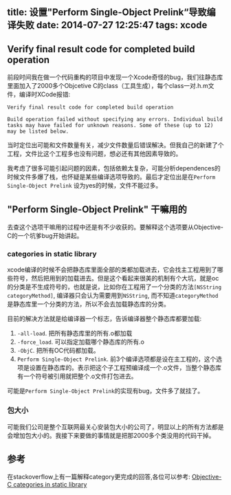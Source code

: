 title: 设置"Perform Single-Object Prelink“导致编译失败
date: 2014-07-27 12:25:47
tags: xcode
---

## Verify final result code for completed build operation

前段时间我在做一个代码重构的项目中发现一个Xcode奇怪的bug，我们往静态库里面加入了2000多个Objcetive C的class（工具生成），每个class一对.h.m文件，编译时XCode报错:

```
Verify final result code for completed build operation

Build operation failed without specifying any errors. Individual build tasks may have failed for unknown reasons. Some of these (up to 12) may be listed below.

```

当时定位出可能和文件数量有关，减少文件数量后错误解决。但我自己的新建了个工程，文件比这个工程多也没有问题，想必还有其他因素导致的。

我考虑了很多可能引起问题的因素，包括依赖太复杂，可能分析dependences的时候文件多爆了栈，也怀疑是某些编译选项导致的。最后才定位出是在`Perform Single-Object Prelink` 设为yes的时候，文件不能过多。

## "Perform Single-Object Prelink" 干嘛用的

去查这个选项干嘛用的过程中还是有不少收获的。要解释这个选项要从Objective-C的一个坑爹bug开始讲起。

### categories in static library

xcode编译的时候不会把静态库里面全部的类都加载进去，它会找主工程用到了哪些符号，然后把用到的加载进去。但是这个看起来很美的机制有个大坑，就是oc的分类是不生成符号的，也就是说，比如你在工程用了一个分类的方法`[NSString categoryMethod]`, 编译器只会认为需要用到`NSString`, 而不知道`categoryMethod`是静态库里一个分类的方法，所以不会去加载静态库的分类。

目前的解决方法就是给编译器一个标志，告诉编译器整个静态库都要加载:
1.  `-all-load`. 把所有静态库里的所有.o都加载
2.  `-force_load`. 可以指定加载哪个静态库的所有.o
3.  `-ObjC`. 把所有OC代码都加载。
4.  `Perform Single-Object Prelink`. 前3个编译选项都是设在主工程的，这个选项是设置在静态库的。表示把这个子工程预编译成一个.o文件，当整个静态库有一个符号被引用就把整个.o文件打包进去。

可能是`Perform Single-Object Prelink`的实现有bug，文件多了就挂了。

### 包大小

可能我们公司是整个互联网最关心安装包大小的公司了，明显以上的所有方法都是会增加包大小的。我接下来要做的事情就是把那2000多个类没用的代码干掉。


## 参考

在stackoverflow上有一篇解释category更完成的回答,各位可以参考:
[Objective-C categories in static library][1]


  [1]: http://stackoverflow.com/a/22264650/2882420

